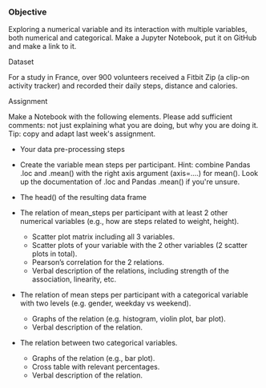 <h3>Objective</h3>

Exploring a numerical variable and its interaction with multiple variables, both numerical and categorical. 
Make a Jupyter Notebook, put it on GitHub and make a link to it.

Dataset

For a study in France, over 900 volunteers received a Fitbit Zip (a clip-on activity tracker) and recorded their daily steps, distance and calories.

Assignment

Make a Notebook with the following elements. Please add sufficient comments: not just explaining what you are doing, but why you are doing it.
Tip: copy and adapt last week's assignment.

  - Your data pre-processing steps
  - Create the variable mean steps per participant. Hint: combine Pandas .loc and .mean() with the right axis argument (axis=....) for mean(). Look up the documentation of .loc and Pandas .mean() if you're unsure. 
  - The head() of the resulting data frame
  - The relation of mean_steps per participant with at least 2 other numerical variables (e.g., how are steps related to weight, height).
    - Scatter plot matrix including all 3 variables.
    - Scatter plots of your variable with the 2 other variables (2 scatter plots in total).
    - Pearson’s correlation for the 2 relations.
    - Verbal description of the relations, including strength of the association, linearity, etc.

  - The relation of mean steps per participant with a categorical variable with two levels (e.g. gender, weekday vs weekend).
    - Graphs of the relation (e.g. histogram, violin plot, bar plot).
    - Verbal description of the relation.
  - The relation between two categorical variables.
    - Graphs of the relation (e.g., bar plot).
    - Cross table with relevant percentages.
    - Verbal description of the relation.

